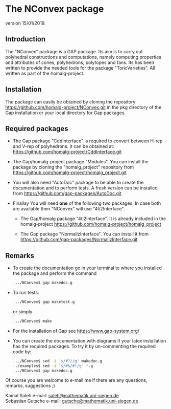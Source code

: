 The NConvex package
=========================

version 15/01/2019.

Introduction
------------
The "NConvex" package is a GAP package. Its aim is to carry out polyhedral constructions and computations, namely computing properties and attributes of
cones, polyhedrons, polytopes and fans. Its has been written
to provide the needed tools for the package "ToricVarieties". All written as
part of the homalg-project.


Installation
-----------
The package can easily be obtained by cloning the repository 
https://github.com/homalg-project/NConvex.git
in the pkg directory of the Gap installation or your local directory for Gap packages.

Required packages
-----------------

* The Gap package "CddInterface" is required to convert between H-rep and V-rep of polyhedrons. It can be obtained at:
  https://github.com/homalg-project/CddInterface.git
  
* The Gap/homalg-project package "Modules". You can install the package by cloning the "homalg_project" repository from
https://github.com/homalg-project/homalg_project.git

* You will also need "AutoDoc" package to be able to create the documentation and to perform tests. A fresh version can be installed from
https://github.com/gap-packages/AutoDoc.git

* Finallay You will need **one** of the following two packages. In case both are available then "NConvex" will use "4ti2Interface".

  * The Gap/homalg package "4ti2Interface". It is already included in the
  homalg-project https://github.com/homalg-project/homalg_project

  * The Gap package "NormalizInterface". You can install it from 
  https://github.com/gap-packages/NormalizInterface.git





Remarks
-------
* To create the documentation go in your terminal to where you installed the package and 
 perform the command
   ```sh
   .../NConvex$ gap makedoc.g
   ```
* To run tests:
   ```sh
   .../NConvex$ gap maketest.g
   ```
   or simply
   ```sh
   .../NConvex$ make
   ```
* For the installation of Gap see https://www.gap-system.org/

* You can create the documentation with diagrams if your latex installation has the required packages. To try it by un-commenting the
required code by:
   
   ```sh
   .../NConvex$ sed -i 's/#?//g' makedoc.g
   ../examples$ sed -i 's/#&/#!/g' *.g
   .../NConvex$ gap makedoc.g
   ```



Of course you are welcome to e-mail me if there are any questions, remarks, suggestions ;)
  
  Kamal Saleh e-mail: saleh@mathematik.uni-siegen.de \
  Sebastian Gutsche e-mail:
  gutsche@mathematik.uni-siegen.de
  
